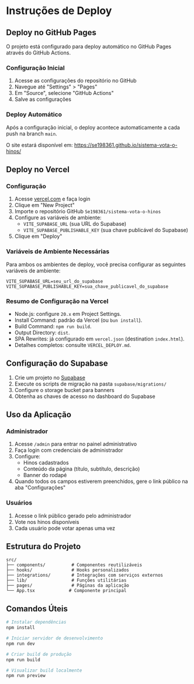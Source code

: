 # Instruções de Deploy

## Deploy no GitHub Pages

O projeto está configurado para deploy automático no GitHub Pages através do GitHub Actions.

### Configuração Inicial

1. Acesse as configurações do repositório no GitHub
2. Navegue até "Settings" > "Pages"
3. Em "Source", selecione "GitHub Actions"
4. Salve as configurações

### Deploy Automático

Após a configuração inicial, o deploy acontece automaticamente a cada push na branch `main`.

O site estará disponível em: https://se198361.github.io/sistema-vota-o-hinos/

## Deploy no Vercel

### Configuração

1. Acesse [vercel.com](https://vercel.com) e faça login
2. Clique em "New Project"
3. Importe o repositório GitHub `Se198361/sistema-vota-o-hinos`
4. Configure as variáveis de ambiente:
   - `VITE_SUPABASE_URL` (sua URL do Supabase)
   - `VITE_SUPABASE_PUBLISHABLE_KEY` (sua chave publicável do Supabase)
5. Clique em "Deploy"

### Variáveis de Ambiente Necessárias

Para ambos os ambientes de deploy, você precisa configurar as seguintes variáveis de ambiente:

```
VITE_SUPABASE_URL=seu_url_do_supabase
VITE_SUPABASE_PUBLISHABLE_KEY=sua_chave_publicavel_do_supabase
```

### Resumo de Configuração na Vercel
- Node.js: configure `20.x` em Project Settings.
- Install Command: padrão da Vercel (ou `bun install`).
- Build Command: `npm run build`.
- Output Directory: `dist`.
- SPA Rewrites: já configurado em `vercel.json` (destination `index.html`).
- Detalhes completos: consulte `VERCEL_DEPLOY.md`.

## Configuração do Supabase

1. Crie um projeto no [Supabase](https://supabase.com/)
2. Execute os scripts de migração na pasta `supabase/migrations/`
3. Configure o storage bucket para banners
4. Obtenha as chaves de acesso no dashboard do Supabase

## Uso da Aplicação

### Administrador

1. Acesse `/admin` para entrar no painel administrativo
2. Faça login com credenciais de administrador
3. Configure:
   - Hinos cadastrados
   - Conteúdo da página (título, subtítulo, descrição)
   - Banner do rodapé
4. Quando todos os campos estiverem preenchidos, gere o link público na aba "Configurações"

### Usuários

1. Acesse o link público gerado pelo administrador
2. Vote nos hinos disponíveis
3. Cada usuário pode votar apenas uma vez

## Estrutura do Projeto

```
src/
├── components/          # Componentes reutilizáveis
├── hooks/               # Hooks personalizados
├── integrations/        # Integrações com serviços externos
├── lib/                 # Funções utilitárias
├── pages/               # Páginas da aplicação
└── App.tsx             # Componente principal
```

## Comandos Úteis

```bash
# Instalar dependências
npm install

# Iniciar servidor de desenvolvimento
npm run dev

# Criar build de produção
npm run build

# Visualizar build localmente
npm run preview
```